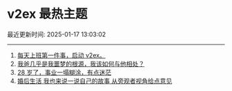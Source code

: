 # v2ex 最热主题

最近更新时间: 2025-01-17 13:03:02

--- 
1. [每天上班第一件事，启动 v2ex。](https://www.v2ex.com/t/1105715) 
2. [我爸几乎是我噩梦的根源，我该如何与他相处？](https://www.v2ex.com/t/1105718) 
3. [28 岁了，事业一塌糊涂，有点迷茫](https://www.v2ex.com/t/1105724) 
4. [婚后生活 我也来说一说自己的故事 从旁观者视角给点意见](https://www.v2ex.com/t/1105777) 
